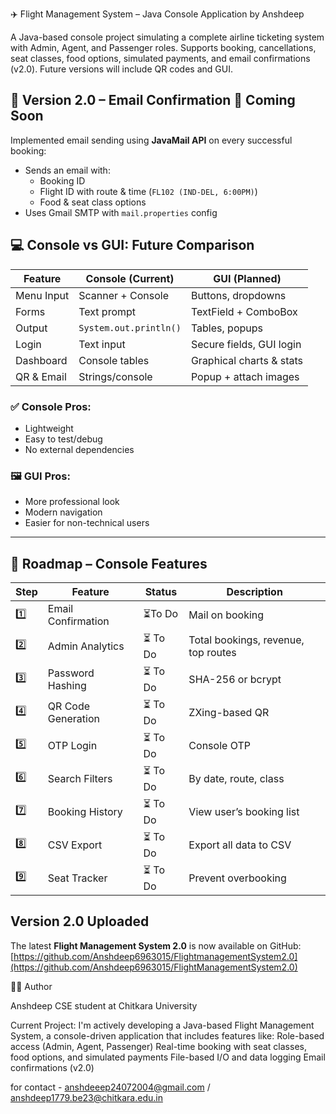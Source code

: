  ✈️ Flight Management System – Java Console Application by Anshdeep

A Java-based console project simulating a complete airline ticketing system with Admin, Agent, and Passenger roles. Supports booking, cancellations, seat classes, food options, simulated payments, and email confirmations (v2.0). Future versions will include QR codes and GUI.





## 📧 Version 2.0 – Email Confirmation  🚧 Coming Soon

Implemented email sending using **JavaMail API** on every successful booking:

- Sends an email with:
  - Booking ID
  - Flight ID with route & time (`FL102 (IND-DEL, 6:00PM)`)
  - Food & seat class options
- Uses Gmail SMTP with `mail.properties` config


## 💻 Console vs GUI: Future Comparison

| **Feature** | **Console (Current)** | **GUI (Planned)** |
|-------------|------------------------|--------------------|
| Menu Input | Scanner + Console | Buttons, dropdowns |
| Forms | Text prompt | TextField + ComboBox |
| Output | `System.out.println()` | Tables, popups |
| Login | Text input | Secure fields, GUI login |
| Dashboard | Console tables | Graphical charts & stats |
| QR & Email | Strings/console | Popup + attach images |

### ✅ Console Pros:
- Lightweight
- Easy to test/debug
- No external dependencies

### 🖼 GUI Pros:
- More professional look
- Modern navigation
- Easier for non-technical users

---

## 🔧 Roadmap – Console Features

| Step | Feature | Status | Description |
|------|---------|--------|-------------|
| 1️⃣ | Email Confirmation |  ⏳To Do | Mail on booking |
| 2️⃣ | Admin Analytics | ⏳ To Do | Total bookings, revenue, top routes |
| 3️⃣ | Password Hashing | ⏳ To Do | SHA-256 or bcrypt |
| 4️⃣ | QR Code Generation | ⏳ To Do | ZXing-based QR |
| 5️⃣ | OTP Login | ⏳ To Do | Console OTP |
| 6️⃣ | Search Filters | ⏳ To Do | By date, route, class |
| 7️⃣ | Booking History | ⏳ To Do | View user’s booking list |
| 8️⃣ | CSV Export | ⏳ To Do | Export all data to CSV |
| 9️⃣ | Seat Tracker | ⏳ To Do | Prevent overbooking |



## Version 2.0 Uploaded

The latest **Flight Management System 2.0** is now available on GitHub:  
[https://github.com/Anshdeep6963015/FlightmanagementSystem2.0](https://github.com/Anshdeep6963015/FlightManagementSystem2.0)



👨‍💻 Author

Anshdeep CSE student at Chitkara University 

Current Project:
I'm actively developing a Java-based Flight Management System, a console-driven application that includes features like:
Role-based access (Admin, Agent, Passenger)
Real-time booking with seat classes, food options, and simulated payments
File-based I/O and data logging
Email confirmations (v2.0)



for contact -  anshdeeep24072004@gmail.com  /  anshdeep1779.be23@chitkara.edu.in


















